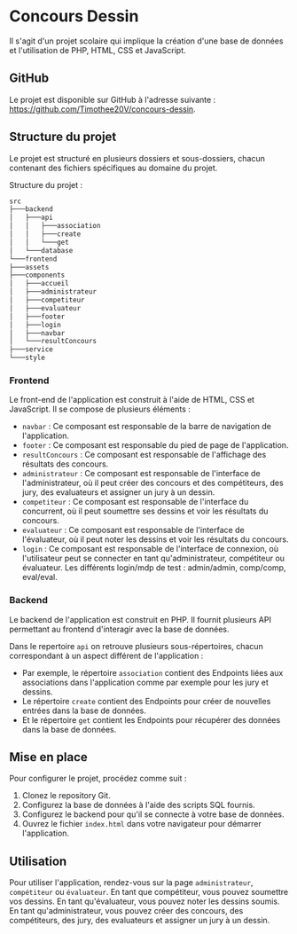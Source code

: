 # Concours Dessin

Il s'agit d'un projet scolaire qui implique la création d'une base de données et l'utilisation de PHP, HTML, CSS et JavaScript.

## GitHub

Le projet est disponible sur GitHub à l'adresse suivante : https://github.com/Timothee20V/concours-dessin.

## Structure du projet

Le projet est structuré en plusieurs dossiers et sous-dossiers, chacun contenant des fichiers spécifiques au domaine du projet.

Structure du projet :
``` bash
src
├───backend
│   ├───api
│   │   ├───association
│   │   ├───create
│   │   └───get
│   └───database
└───frontend
├───assets
├───components
│   ├───accueil
│   ├───administrateur
│   ├───competiteur
│   ├───evaluateur
│   ├───footer
│   ├───login
│   ├───navbar
│   └───resultConcours
├───service
└───style
```


### Frontend

Le front-end de l'application est construit à l'aide de HTML, CSS et JavaScript. Il se compose de plusieurs éléments :

- `navbar` : Ce composant est responsable de la barre de navigation de l'application.
- `footer` : Ce composant est responsable du pied de page de l'application.
- `resultConcours` : Ce composant est responsable de l'affichage des résultats des concours.
- `administrateur` : Ce composant est responsable de l'interface de l'administrateur, où il peut créer des concours et des compétiteurs, des jury, des evaluateurs et assigner un jury à un dessin.
- `competiteur` : Ce composant est responsable de l'interface du concurrent, où il peut soumettre ses dessins et voir les résultats du concours.
- `evaluateur` : Ce composant est responsable de l'interface de l'évaluateur, où il peut noter les dessins et voir les résultats du concours.
- `login` : Ce composant est responsable de l'interface de connexion, où l'utilisateur peut se connecter en tant qu'administrateur, compétiteur ou évaluateur. Les différents login/mdp de test : admin/admin, comp/comp, eval/eval.

### Backend

Le backend de l'application est construit en PHP. Il fournit plusieurs API permettant au frontend d'interagir avec la base de données.

Dans le repertoire `api` on retrouve plusieurs sous-répertoires, chacun correspondant à un aspect différent de l'application :
- Par exemple, le répertoire `association` contient des Endpoints liées aux associations dans l'application comme par exemple pour les jury et dessins.
- Le répertoire `create` contient des Endpoints pour créer de nouvelles entrées dans la base de données.
- Et le répertoire `get` contient les Endpoints pour récupérer des données dans la base de données.


## Mise en place

Pour configurer le projet, procédez comme suit :

1. Clonez le repository Git.
2. Configurez la base de données à l'aide des scripts SQL fournis.
3. Configurez le backend pour qu'il se connecte à votre base de données.
4. Ouvrez le fichier `index.html` dans votre navigateur pour démarrer l'application.

## Utilisation

Pour utiliser l'application, rendez-vous sur la page `administrateur`, `compétiteur` ou `évaluateur`. En tant que compétiteur, vous pouvez soumettre vos dessins. En tant qu'évaluateur, vous pouvez noter les dessins soumis. En tant qu'administrateur, vous pouvez créer des concours, des compétiteurs, des jury, des evaluateurs et assigner un jury à un dessin.
